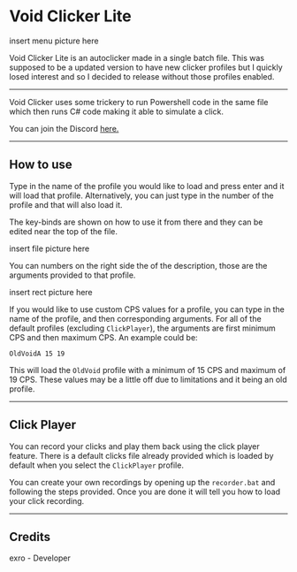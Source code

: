 # Void Clicker Lite

insert menu picture here

Void Clicker Lite is an autoclicker made in a single batch file. This was supposed to be a updated version to have new clicker profiles but I quickly losed interest and so I decided to release without those profiles enabled.

---

Void Clicker uses some trickery to run Powershell code in the same file which then runs C# code making it able to simulate a click.

You can join the Discord [here.](https://dsc.gg/voidclicker)

---

## How to use

Type in the name of the profile you would like to load and press enter and it will load that profile. Alternatively, you can just type in the number of the profile and that will also load it.

The key-binds are shown on how to use it from there and they can be edited near the top of the file.

insert file picture here

You can numbers on the right side the of the description, those are the arguments provided to that profile. 

insert rect picture here

If you would like to use custom CPS values for a profile, you can type in the name of the profile, and then corresponding arguments. For all of the default profiles (excluding `ClickPlayer`), the arguments are first minimum CPS and then maximum CPS. An example could be: 
```
OldVoidA 15 19
```
This will load the `OldVoid` profile with a minimum of 15 CPS and maximum of 19 CPS. These values may be a little off due to limitations and it being an old profile.

---

## Click Player

You can record your clicks and play them back using the click player feature. There is a default clicks file already provided which is loaded by default when you select the `ClickPlayer` profile.

You can create your own recordings by opening up the `recorder.bat` and following the steps provided. Once you are done it will tell you how to load your click recording.

---

## Credits
exro - Developer